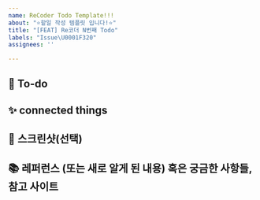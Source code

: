 ```yaml
---
name: ReCoder Todo Template!!!
about: "⭐할일 작성 템플릿 입니다!⭐"
title: "[FEAT] Re코더 N번째 Todo"
labels: "Issue\U0001F320"
assignees: ''

---
```


## 📌  To-do
<!-- 작업에 대해서 설명해주세요. -->

## ✨ connected things
<!-- 연결해서 해야 할 일 또는 진행 예정인 일을 적어주세요. -->

## 📸 스크린샷(선택)
<!-- 스크린샷이 필요한 스크린샷을 첨부해주세요 -->

## 📚 레퍼런스 (또는 새로 알게 된 내용) 혹은 궁금한 사항들, 참고 사이트 
<!-- 참고할 사항이 있다면 적어주세요 -->
